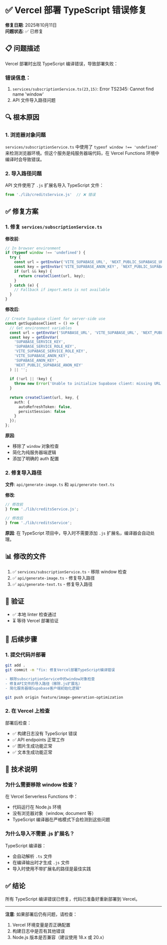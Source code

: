 # ✅ Vercel 部署 TypeScript 错误修复

**修复日期**: 2025年10月11日  
**问题状态**: ✅ 已修复

## 📋 问题描述

Vercel 部署时出现 TypeScript 编译错误，导致部署失败：

### 错误信息：
1. `services/subscriptionService.ts(23,15)`: Error TS2345: Cannot find name 'window'
2. API 文件导入路径问题

## 🔍 根本原因

### 1. 浏览器对象问题
`services/subscriptionService.ts` 中使用了 `typeof window !== 'undefined'` 来检测浏览器环境。但这个服务是纯服务器端代码，在 Vercel Functions 环境中编译时会导致错误。

### 2. 导入路径问题
API 文件使用了 `.js` 扩展名导入 TypeScript 文件：
```typescript
from './lib/creditsService.js'  // ❌ 错误
```

## ✅ 修复方案

### 1. 修复 `services/subscriptionService.ts`

**修改前**:
```typescript
// In browser environment
if (typeof window !== 'undefined') {
  try {
    const url = getEnvVar('VITE_SUPABASE_URL', 'NEXT_PUBLIC_SUPABASE_URL', 'SUPABASE_URL') || '';
    const key = getEnvVar('VITE_SUPABASE_ANON_KEY', 'NEXT_PUBLIC_SUPABASE_ANON_KEY', 'SUPABASE_ANON_KEY') || '';
    if (url && key) {
      return createClient(url, key);
    }
  } catch (e) {
    // Fallback if import.meta is not available
  }
}
```

**修改后**:
```typescript
// Create Supabase client for server-side use
const getSupabaseClient = () => {
  // Get environment variables
  const url = getEnvVar('SUPABASE_URL', 'VITE_SUPABASE_URL', 'NEXT_PUBLIC_SUPABASE_URL') || '';
  const key = getEnvVar(
    'SUPABASE_SERVICE_KEY',
    'SUPABASE_SERVICE_ROLE_KEY',
    'VITE_SUPABASE_SERVICE_ROLE_KEY',
    'VITE_SUPABASE_ANON_KEY',
    'SUPABASE_ANON_KEY',
    'NEXT_PUBLIC_SUPABASE_ANON_KEY'
  ) || '';
  
  if (!url || !key) {
    throw new Error('Unable to initialize Supabase client: missing URL or key');
  }
  
  return createClient(url, key, {
    auth: {
      autoRefreshToken: false,
      persistSession: false
    }
  });
};
```

**原因**: 
- 移除了 `window` 对象检查
- 简化为纯服务器端逻辑
- 添加了明确的 auth 配置

### 2. 修复导入路径

**文件**: `api/generate-image.ts` 和 `api/generate-text.ts`

**修改**:
```typescript
// 修改前
} from './lib/creditsService.js';

// 修改后
} from './lib/creditsService';
```

**原因**: 在 TypeScript 项目中，导入时不需要添加 `.js` 扩展名，编译器会自动处理。

## 📊 修改的文件

1. ✅ `services/subscriptionService.ts` - 移除 window 检查
2. ✅ `api/generate-image.ts` - 修复导入路径
3. ✅ `api/generate-text.ts` - 修复导入路径

## 🧪 验证

- ✅ 本地 linter 检查通过
- ⏳ 等待 Vercel 部署验证

## 📝 后续步骤

### 1. 提交代码并部署

```bash
git add .
git commit -m "fix: 修复Vercel部署TypeScript编译错误

- 移除subscriptionService中的window对象检查
- 修复API文件的导入路径（移除.js扩展名）
- 简化服务器端Supabase客户端初始化逻辑"

git push origin feature/image-generation-optimization
```

### 2. 在 Vercel 上检查

部署后检查：
- ✅ 构建日志没有 TypeScript 错误
- ✅ API endpoints 正常工作
- ✅ 图片生成功能正常
- ✅ 文本生成功能正常

## 🔧 技术说明

### 为什么需要移除 window 检查？

在 Vercel Serverless Functions 中：
- 代码运行在 Node.js 环境
- 没有浏览器对象（window, document 等）
- TypeScript 编译器在严格模式下会检测到这些问题

### 为什么导入不需要 .js 扩展名？

TypeScript 编译器：
- 会自动解析 `.ts` 文件
- 在编译输出时才生成 `.js` 文件
- 导入时使用不带扩展名的路径是最佳实践

## ✅ 结论

所有 TypeScript 编译错误已修复，代码已准备好重新部署到 Vercel。

---
**注意**: 如果部署后仍有问题，请检查：
1. Vercel 环境变量是否正确配置
2. 构建日志中是否有其他错误
3. Node.js 版本是否兼容（建议使用 18.x 或 20.x）

